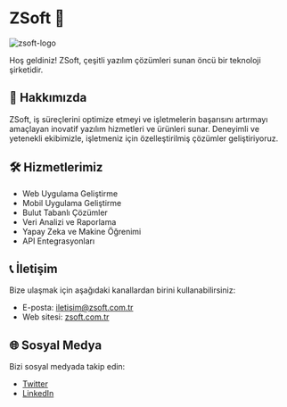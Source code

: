 # ZSoft 💼

![zsoft-logo](https://avatars.githubusercontent.com/u/123076077?s=200&v=4)

Hoş geldiniz! ZSoft, çeşitli yazılım çözümleri sunan öncü bir teknoloji şirketidir.

## 🚀 Hakkımızda

ZSoft, iş süreçlerini optimize etmeyi ve işletmelerin başarısını artırmayı amaçlayan inovatif yazılım hizmetleri ve ürünleri sunar. Deneyimli ve yetenekli ekibimizle, işletmeniz için özelleştirilmiş çözümler geliştiriyoruz.

## 🛠️ Hizmetlerimiz

- Web Uygulama Geliştirme
- Mobil Uygulama Geliştirme
- Bulut Tabanlı Çözümler
- Veri Analizi ve Raporlama
- Yapay Zeka ve Makine Öğrenimi
- API Entegrasyonları

## 📞 İletişim

Bize ulaşmak için aşağıdaki kanallardan birini kullanabilirsiniz:

- E-posta: [iletisim@zsoft.com.tr](mailto:iletisim@zsoft.com.tr)
- Web sitesi: [zsoft.com.tr](https://www.zsoft.com.tr/)

## 🌐 Sosyal Medya

Bizi sosyal medyada takip edin:

- [Twitter](https://twitter.com/zsoftlabs)
- [LinkedIn](https://www.linkedin.com/company/zsoftlabs)
